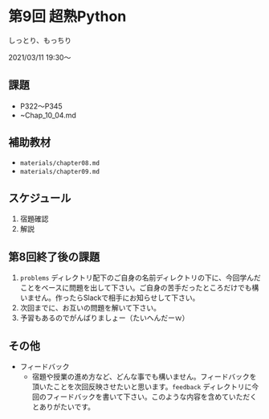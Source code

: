 # 第9回 超熟Python

しっとり、もっちり

2021/03/11 19:30〜

## 課題

+ P322〜P345
+ ~Chap_10_04.md


## 補助教材

+ `materials/chapter08.md`
+ `materials/chapter09.md`



## スケジュール

1. 宿題確認
1. 解説



## 第8回終了後の課題

1. `problems` ディレクトリ配下のご自身の名前ディレクトリの下に、今回学んだことをベースに問題を出して下さい。ご自身の苦手だったところだけでも構いません。作ったらSlackで相手にお知らせして下さい。
1. 次回までに、お互いの問題を解いて下さい。
1. 予習もあるのでがんばりましょー（たいへんだーｗ）

## その他

+ フィードバック
    + 宿題や授業の進め方など、どんな事でも構いません。フィードバックを頂いたことを次回反映させたいと思います。`feedback` ディレクトリに今回のフィードバックを書いて下さい。このような内容を含めていただくとありがたいです。
